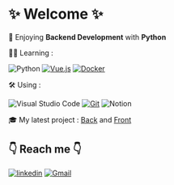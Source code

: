 # ✨ Welcome ✨

💛 Enjoying **Backend Development** with **Python**

👩‍💻 Learning :

![Python](https://img.shields.io/badge/python-3670A0?style=for-the-badge&logo=python&logoColor=ffdd54)
[![Vue.js](https://img.shields.io/badge/vuejs-%2335495e.svg?style=for-the-badge&logo=vuedotjs&logoColor=%234FC08D)](https://vuejs.org/)
[![Docker](https://img.shields.io/badge/docker-%230db7ed.svg?style=for-the-badge&logo=docker&logoColor=white)](https://www.docker.com/)

🛠️ Using :

![Visual Studio Code](https://img.shields.io/badge/Visual%20Studio%20Code-0078d7.svg?style=for-the-badge&logo=visual-studio-code&logoColor=white)
[![Git](https://img.shields.io/badge/git-%23F05033.svg?style=for-the-badge&logo=git&logoColor=white)](https://git-scm.com/)
![Notion](https://img.shields.io/badge/Notion-%23000000.svg?style=for-the-badge&logo=notion&logoColor=white)

🎓 My latest project : [Back](https://github.com/JoanneLongeville/SportFirst-Back) and [Front](https://github.com/JoanneLongeville/SportFirst-Front)

## 👇 Reach me 👇

[![linkedin](https://img.shields.io/badge/linkedin-0A66C2?style=for-the-badge&logo=linkedin&logoColor=white)](https://linkedin.com/in/joanne-longeville) [![Gmail](https://img.shields.io/badge/Gmail-D14836?style=for-the-badge&logo=gmail&logoColor=white)](mailto:joanne.longeville@gmail.com)
